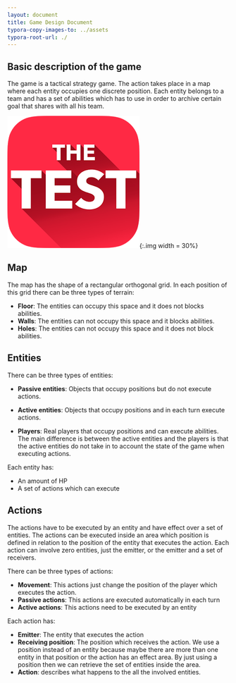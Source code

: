 ```yaml
---
layout: document
title: Game Design Document
typora-copy-images-to: ../assets
typora-root-url: ./
---
```


## Basic description of the game

The game is a tactical strategy game. The action takes place in a map where each entity occupies one discrete position. Each entity belongs to a team and has a set of abilities which has to use in order to archive certain goal that shares with all his team.

![Resultado de imagen de test image](./../assets/images/test.png){:.img width = 30%} 

## Map

The map has the shape of a rectangular orthogonal grid. In each position of this grid there can be three types of terrain:

- **Floor**: The entities can occupy this space and it does not blocks abilities.
- **Walls**: The entities can not occupy this space and it blocks abilities.
- **Holes**: The entities can not occupy this space and it does not block abilities.



## Entities

There can be three types of entities:

- **Passive entities**: Objects that occupy positions but do not execute actions.
- **Active entities**: Objects that occupy positions and in each turn execute actions.

- **Players**: Real players that occupy positions and can execute abilities. The main difference is between the active entities and the players is that the active entities do not take in to account the state of the game when executing actions.

Each entity has:

- An amount of HP
- A set of actions which can execute



## Actions

The actions have to be executed by an entity and have effect over a set of entities. The actions can be executed inside an area which position is defined in relation to the position of the entity that executes the action. Each action can involve zero entities, just the emitter, or the emitter and a set of receivers. 

There can be three types of actions:

- **Movement**: This actions just change the position of the player which executes the action.
- **Passive actions**: This actions are executed automatically in each turn
- **Active actions**: This actions need to be executed by an entity

Each action has:

- **Emitter**: The entity that executes the action
- **Receiving position**: The position which receives the action. We use a position instead of an entity because maybe there are more than one entity in that position or the action has an effect area. By just using a position then we can retrieve the set of entities inside the area.
- **Action**: describes what happens to the all the involved entities.



